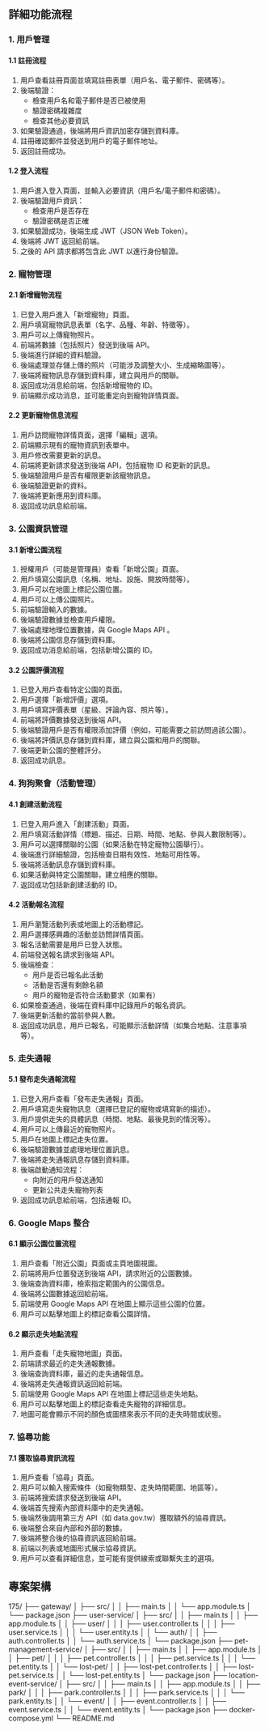 ## 詳細功能流程

### 1. 用戶管理

#### 1.1 註冊流程

1. 用戶查看註冊頁面並填寫註冊表單（用戶名、電子郵件、密碼等）。
2. 後端驗證：
   - 檢查用戶名和電子郵件是否已被使用
   - 驗證密碼複雜度
   - 檢查其他必要資訊
3. 如果驗證通過，後端將用戶資訊加密存儲到資料庫。
4. 註冊確認郵件並發送到用戶的電子郵件地址。
5. 返回註冊成功。

#### 1.2 登入流程

1. 用戶進入登入頁面，並輸入必要資訊（用戶名/電子郵件和密碼）。
2. 後端驗證用戶資訊：
   - 檢查用戶是否存在
   - 驗證密碼是否正確
3. 如果驗證成功，後端生成 JWT（JSON Web Token）。
4. 後端將 JWT 返回給前端。
5. 之後的 API 請求都將包含此 JWT 以進行身份驗證。

### 2. 寵物管理

#### 2.1 新增寵物流程

1. 已登入用戶進入「新增寵物」頁面。
2. 用戶填寫寵物訊息表單（名字、品種、年齡、特徵等）。
3. 用戶可以上傳寵物照片。
4. 前端將數據（包括照片）發送到後端 API。
5. 後端進行詳細的資料驗證。
6. 後端處理並存儲上傳的照片（可能涉及調整大小、生成縮略圖等）。
7. 後端將寵物訊息存儲到資料庫，建立與用戶的關聯。
8. 返回成功消息給前端，包括新增寵物的 ID。
9. 前端顯示成功消息，並可能重定向到寵物詳情頁面。

#### 2.2 更新寵物信息流程

1. 用戶訪問寵物詳情頁面，選擇「編輯」選項。
2. 前端顯示現有的寵物資訊到表單中。
3. 用戶修改需要更新的訊息。
4. 前端將更新請求發送到後端 API，包括寵物 ID 和更新的訊息。
5. 後端驗證用戶是否有權限更新該寵物訊息。
6. 後端驗證更新的資料。
7. 後端將更新應用到資料庫。
8. 返回成功訊息給前端。

### 3. 公園資訊管理

#### 3.1 新增公園流程

1. 授權用戶（可能是管理員）查看「新增公園」頁面。
2. 用戶填寫公園訊息（名稱、地址、設施、開放時間等）。
3. 用戶可以在地圖上標記公園位置。
4. 用戶可以上傳公園照片。
5. 前端驗證輸入的數據。
6. 後端驗證數據並檢查用戶權限。
7. 後端處理地理位置數據，與 Google Maps API 。
8. 後端將公園信息存儲到資料庫。
9. 返回成功消息給前端，包括新增公園的 ID。

#### 3.2 公園評價流程

1. 已登入用戶查看特定公園的頁面。
2. 用戶選擇「新增評價」選項。
3. 用戶填寫評價表單（星級、評論內容、照片等）。
4. 前端將評價數據發送到後端 API。
5. 後端驗證用戶是否有權限添加評價（例如，可能需要之前訪問過該公園）。
6. 後端將評價訊息存儲到資料庫，建立與公園和用戶的關聯。
7. 後端更新公園的整體評分。
8. 返回成功訊息。

### 4. 狗狗聚會（活動管理）

#### 4.1 創建活動流程

1. 已登入用戶進入「創建活動」頁面。
2. 用戶填寫活動詳情（標題、描述、日期、時間、地點、參與人數限制等）。
3. 用戶可以選擇關聯的公園（如果活動在特定寵物公園舉行）。
4. 後端進行詳細驗證，包括檢查日期有效性、地點可用性等。
5. 後端將活動訊息存儲到資料庫。
6. 如果活動與特定公園關聯，建立相應的關聯。
7. 返回成功包括新創建活動的 ID。

#### 4.2 活動報名流程

1. 用戶瀏覽活動列表或地圖上的活動標記。
2. 用戶選擇感興趣的活動並訪問詳情頁面。
3. 報名活動需要是用戶已登入狀態。
4. 前端發送報名請求到後端 API。
5. 後端檢查：
   - 用戶是否已報名此活動
   - 活動是否還有剩餘名額
   - 用戶的寵物是否符合活動要求（如果有）
6. 如果檢查通過，後端在資料庫中記錄用戶的報名資訊。
7. 後端更新活動的當前參與人數。
8. 返回成功訊息，用戶已報名，可能顯示活動詳情（如集合地點、注意事項等）。

### 5. 走失通報

#### 5.1 發布走失通報流程

1. 已登入用戶查看「發布走失通報」頁面。
2. 用戶填寫走失寵物訊息（選擇已登記的寵物或填寫新的描述）。
3. 用戶提供走失的具體訊息（時間、地點、最後見到的情況等）。
4. 用戶可以上傳最近的寵物照片。
5. 用戶在地圖上標記走失位置。
6. 後端驗證數據並處理地理位置訊息。
7. 後端將走失通報訊息存儲到資料庫。
8. 後端啟動通知流程：
   - 向附近的用戶發送通知
   - 更新公共走失寵物列表
9. 返回成功訊息給前端，包括通報 ID。

### 6. Google Maps 整合

#### 6.1 顯示公園位置流程

1. 用戶查看「附近公園」頁面或主頁地圖視圖。
2. 前端將用戶位置發送到後端 API，請求附近的公園數據。
3. 後端查詢資料庫，檢索指定範圍內的公園信息。
4. 後端將公園數據返回給前端。
5. 前端使用 Google Maps API 在地圖上顯示這些公園的位置。
6. 用戶可以點擊地圖上的標記查看公園詳情。

#### 6.2 顯示走失地點流程

1. 用戶查看「走失寵物地圖」頁面。
2. 前端請求最近的走失通報數據。
3. 後端查詢資料庫，最近的走失通報信息。
4. 後端將走失通報資訊返回給前端。
5. 前端使用 Google Maps API 在地圖上標記這些走失地點。
6. 用戶可以點擊地圖上的標記查看走失寵物的詳細信息。
7. 地圖可能會顯示不同的顏色或圖標來表示不同的走失時間或狀態。

### 7. 協尋功能

#### 7.1 獲取協尋資訊流程

1. 用戶查看「協尋」頁面。
2. 用戶可以輸入搜索條件（如寵物類型、走失時間範圍、地區等）。
3. 前端將搜索請求發送到後端 API。
4. 後端首先搜索內部資料庫中的走失通報。
5. 後端然後調用第三方 API（如 data.gov.tw）獲取額外的協尋資訊。
6. 後端整合來自內部和外部的數據。
7. 後端將整合後的協尋資訊返回給前端。
8. 前端以列表或地圖形式展示協尋資訊。
9. 用戶可以查看詳細信息，並可能有提供線索或聯繫失主的選項。

## 專案架構

175/
├── gateway/
│ ├── src/
│ │ ├── main.ts
│ │ └── app.module.ts
│ └── package.json
├── user-service/
│ ├── src/
│ │ ├── main.ts
│ │ ├── app.module.ts
│ │ ├── user/
│ │ │ ├── user.controller.ts
│ │ │ ├── user.service.ts
│ │ │ └── user.entity.ts
│ │ └── auth/
│ │ ├── auth.controller.ts
│ │ └── auth.service.ts
│ └── package.json
├── pet-management-service/
│ ├── src/
│ │ ├── main.ts
│ │ ├── app.module.ts
│ │ ├── pet/
│ │ │ ├── pet.controller.ts
│ │ │ ├── pet.service.ts
│ │ │ └── pet.entity.ts
│ │ └── lost-pet/
│ │ ├── lost-pet.controller.ts
│ │ ├── lost-pet.service.ts
│ │ └── lost-pet.entity.ts
│ └── package.json
├── location-event-service/
│ ├── src/
│ │ ├── main.ts
│ │ ├── app.module.ts
│ │ ├── park/
│ │ │ ├── park.controller.ts
│ │ │ ├── park.service.ts
│ │ │ └── park.entity.ts
│ │ └── event/
│ │ ├── event.controller.ts
│ │ ├── event.service.ts
│ │ └── event.entity.ts
│ └── package.json
├── docker-compose.yml
└── README.md
